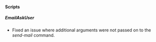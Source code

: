 
#### Scripts

##### EmailAskUser

- Fixed an issue where additional arguments were not passed on to the *send-mail* command.
